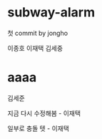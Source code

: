 # subway-alarm
첫 commit by jongho

이종호
이재택
김세중


aaaa
=======
김세준

지금 다시 수정해봄 - 이재택

일부로 충돌 텟 - 이재택
